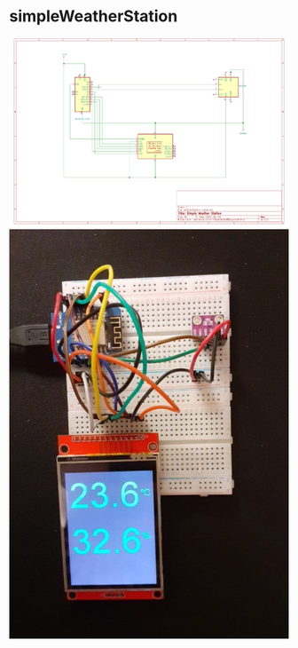 # simpleWeatherStation
![alt text](https://github.com/VicenteYago/simpleWeatherStation/blob/main/docs/schematic.png?raw=true)
![alt text](https://github.com/VicenteYago/simpleWeatherStation/blob/main/docs/wiring.jpg?raw=true)
